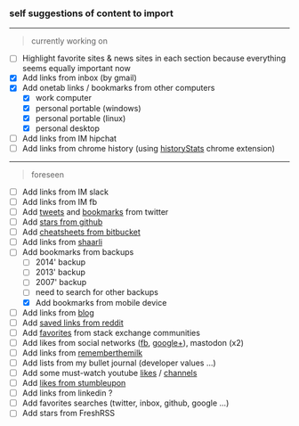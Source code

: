### self suggestions of content to import
___
> currently working on
* [ ] Highlight favorite sites & news sites in each section because everything seems equally important now
* [x] Add links from inbox (by gmail)
* [x] Add onetab links / bookmarks from other computers
  * [x] work computer
  * [x] personal portable (windows)
  * [x] personal portable (linux)
  * [x] personal desktop
* [ ] Add links from IM hipchat
* [ ] Add links from chrome history (using [historyStats](https://chrome.google.com/webstore/detail/historystats/ffnaaljjakfkhpjjgfmjhcgamcoflinm/related) chrome extension)
___
> foreseen 
* [ ] Add links from IM slack
* [ ] Add links from IM fb
* [ ] Add [tweets](https://twitter.com/MorganGeek) and [bookmarks](https://twitter.com/MorganGeek/likes) from twitter
* [ ] Add [stars from github](https://github.com/MorganGeek?tab=stars)
* [ ] Add [cheatsheets from bitbucket](https://bitbucket.org/morgangeek/cheatsheet)
* [ ] Add links from [shaarli](http://www.morgangeek.be/shaarli/)
* [ ] Add bookmarks from backups
  * [ ] 2014' backup
  * [ ] 2013' backup
  * [ ] 2007' backup
  * [ ] need to search for other backups 
  * [x] Add bookmarks from mobile device
* [ ] Add links from [blog](http://www.morgangeek.be/blog/)
* [ ] Add [saved links from reddit](https://www.reddit.com/user/MorganGeek/saved/)
* [ ] Add [favorites](https://stackexchange.com/users/2315914/morgangeek?tab=favorites) from stack exchange communities
* [ ] Add likes from social networks ([fb](https://www.facebook.com/mwattiez/allactivity?privacy_source=activity_log&log_filter=likes), [google+](https://plus.google.com/+MorganWattiez)), mastodon (x2)
* [ ] Add links from [rememberthemilk](https://www.rememberthemilk.com/app/#all)
* [ ] Add lists from my bullet journal (developer values ...)
* [ ] Add some must-watch youtube [likes](https://www.youtube.com/channel/UC3gqyF0Mvh7EaOIa31JkEXA/videos?view=15&sort=dd&shelf_id=0) / [channels](https://www.youtube.com/channel/UC3gqyF0Mvh7EaOIa31JkEXA/channels?view=56&shelf_id=0)
* [ ] Add [likes from stumbleupon](http://www.stumbleupon.com/stumbler/MorganGeek/likes)
* [ ] Add links from linkedin ? 
* [ ] Add favorites searches (twitter, inbox, github, google ...)
* [ ] Add stars from FreshRSS
